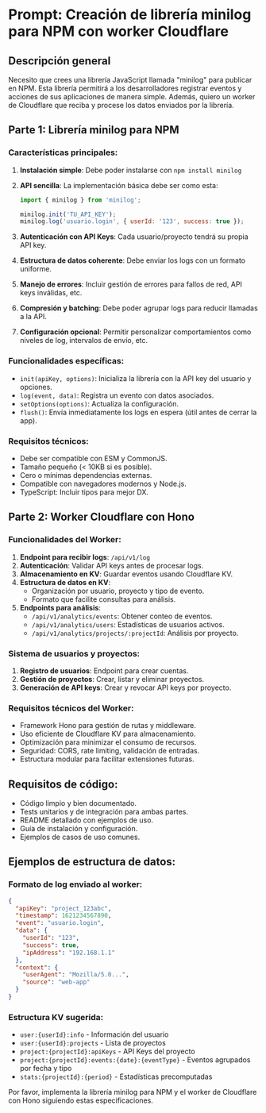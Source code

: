 # Prompt: Creación de librería minilog para NPM con worker Cloudflare

## Descripción general
Necesito que crees una librería JavaScript llamada "minilog" para publicar en NPM. Esta librería permitirá a los desarrolladores registrar eventos y acciones de sus aplicaciones de manera simple. Además, quiero un worker de Cloudflare que reciba y procese los datos enviados por la librería.

## Parte 1: Librería minilog para NPM

### Características principales:
1. **Instalación simple**: Debe poder instalarse con `npm install minilog`
2. **API sencilla**: La implementación básica debe ser como esta:
   ```js
   import { minilog } from 'minilog';

   minilog.init('TU_API_KEY');
   minilog.log('usuario.login', { userId: '123', success: true });
   ```

3. **Autenticación con API Keys**: Cada usuario/proyecto tendrá su propia API key.
4. **Estructura de datos coherente**: Debe enviar los logs con un formato uniforme.
5. **Manejo de errores**: Incluir gestión de errores para fallos de red, API keys inválidas, etc.
6. **Compresión y batching**: Debe poder agrupar logs para reducir llamadas a la API.
7. **Configuración opcional**: Permitir personalizar comportamientos como niveles de log, intervalos de envío, etc.

### Funcionalidades específicas:
- `init(apiKey, options)`: Inicializa la librería con la API key del usuario y opciones.
- `log(event, data)`: Registra un evento con datos asociados.
- `setOptions(options)`: Actualiza la configuración.
- `flush()`: Envía inmediatamente los logs en espera (útil antes de cerrar la app).

### Requisitos técnicos:
- Debe ser compatible con ESM y CommonJS.
- Tamaño pequeño (< 10KB si es posible).
- Cero o mínimas dependencias externas.
- Compatible con navegadores modernos y Node.js.
- TypeScript: Incluir tipos para mejor DX.

## Parte 2: Worker Cloudflare con Hono

### Funcionalidades del Worker:
1. **Endpoint para recibir logs**: `/api/v1/log`
2. **Autenticación**: Validar API keys antes de procesar logs.
3. **Almacenamiento en KV**: Guardar eventos usando Cloudflare KV.
4. **Estructura de datos en KV**:
   - Organización por usuario, proyecto y tipo de evento.
   - Formato que facilite consultas para análisis.
5. **Endpoints para análisis**:
   - `/api/v1/analytics/events`: Obtener conteo de eventos.
   - `/api/v1/analytics/users`: Estadísticas de usuarios activos.
   - `/api/v1/analytics/projects/:projectId`: Análisis por proyecto.

### Sistema de usuarios y proyectos:
1. **Registro de usuarios**: Endpoint para crear cuentas.
2. **Gestión de proyectos**: Crear, listar y eliminar proyectos.
3. **Generación de API keys**: Crear y revocar API keys por proyecto.

### Requisitos técnicos del Worker:
- Framework Hono para gestión de rutas y middleware.
- Uso eficiente de Cloudflare KV para almacenamiento.
- Optimización para minimizar el consumo de recursos.
- Seguridad: CORS, rate limiting, validación de entradas.
- Estructura modular para facilitar extensiones futuras.

## Requisitos de código:
- Código limpio y bien documentado.
- Tests unitarios y de integración para ambas partes.
- README detallado con ejemplos de uso.
- Guía de instalación y configuración.
- Ejemplos de casos de uso comunes.

## Ejemplos de estructura de datos:

### Formato de log enviado al worker:
```json
{
  "apiKey": "project_123abc",
  "timestamp": 1621234567890,
  "event": "usuario.login",
  "data": {
    "userId": "123",
    "success": true,
    "ipAddress": "192.168.1.1"
  },
  "context": {
    "userAgent": "Mozilla/5.0...",
    "source": "web-app"
  }
}
```

### Estructura KV sugerida:
- `user:{userId}:info` - Información del usuario
- `user:{userId}:projects` - Lista de proyectos
- `project:{projectId}:apiKeys` - API Keys del proyecto
- `project:{projectId}:events:{date}:{eventType}` - Eventos agrupados por fecha y tipo
- `stats:{projectId}:{period}` - Estadísticas precomputadas

Por favor, implementa la librería minilog para NPM y el worker de Cloudflare con Hono siguiendo estas especificaciones.
